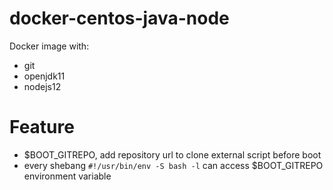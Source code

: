 # docker-centos-java-node

Docker image with:

* git
* openjdk11
* nodejs12


# Feature

* $BOOT_GITREPO, add repository url to clone external script before boot
* every shebang `#!/usr/bin/env -S bash -l` can access $BOOT_GITREPO environment variable
